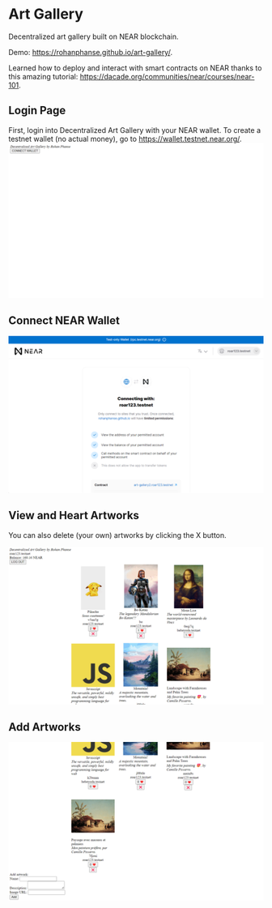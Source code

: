 # Art Gallery

Decentralized art gallery built on NEAR blockchain.

Demo: https://rohanphanse.github.io/art-gallery/.

Learned how to deploy and interact with smart contracts on NEAR thanks to this amazing tutorial: https://dacade.org/communities/near/courses/near-101.

## Login Page
First, login into Decentralized Art Gallery with your NEAR wallet. To create a testnet wallet (no actual money), go to https://wallet.testnet.near.org/.
<img src = "https://raw.githubusercontent.com/rohanphanse/art-gallery/417e440d69aa3d395495d278c6f3bdb2b6f65c90/public/images/connect-wallet.png" alt = "Login Page" />

## Connect NEAR Wallet

<img src = "https://raw.githubusercontent.com/rohanphanse/art-gallery/417e440d69aa3d395495d278c6f3bdb2b6f65c90/public/images/near-login.png" alt = "Connect NEAR Wallet" />

## View and Heart Artworks
You can also delete (your own) artworks by clicking the X button.

<img src = "https://raw.githubusercontent.com/rohanphanse/art-gallery/417e440d69aa3d395495d278c6f3bdb2b6f65c90/public/images/artworks.png" alt = "View and Heart Artworks" />

## Add Artworks

<img src = "https://raw.githubusercontent.com/rohanphanse/art-gallery/417e440d69aa3d395495d278c6f3bdb2b6f65c90/public/images/add-artwork.png" alt = "Add Artworks" />

